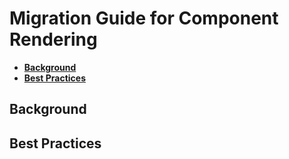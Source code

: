 # Migration Guide for Component Rendering

* __[Background](#background)__
* __[Best Practices](#best-practices)__

## Background

## Best Practices
